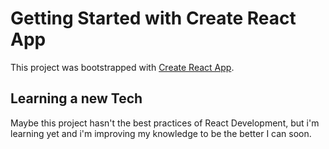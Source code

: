 # Getting Started with Create React App

This project was bootstrapped with [Create React App](https://github.com/facebook/create-react-app).

## Learning a new Tech

Maybe this project hasn't the best practices of React Development, but i'm learning yet and i'm improving my knowledge to be the better I can soon.
